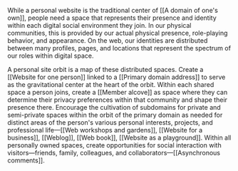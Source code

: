 While a personal website is the traditional center of [[A domain of one's own]], people need a space that represents their presence and identity within each digital social environment they join. In our physical communities, this is provided by our actual physical presence, role-playing behavior, and appearance. On the web, our identities are distributed between many profiles, pages, and locations that represent the spectrum of our roles within digital space.

A personal site orbit is a map of these distributed spaces. Create a [[Website for one person]] linked to a [[Primary domain address]] to serve as the gravitational center at the heart of the orbit. Within each shared space a person joins, create a [[Member alcove]] as space where they can determine their privacy preferences within that community and shape their presence there. Encourage the cultivation of subdomains for private and semi-private spaces within the orbit of the primary domain as needed for distinct areas of the person's various personal interests, projects, and professional life—[[Web workshops and gardens]], [[Website for a business]], [[Weblog]], [[Web book]], [[Website as a playground]]. Within all personally owned spaces, create opportunities for social interaction with visitors—friends, family, colleagues, and collaborators—[[Asynchronous comments]].
